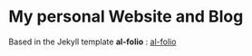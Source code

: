 # My personal Website and Blog

Based in the Jekyll template **al-folio** : [al-folio](https://github.com/alshedivat/al-folio)
